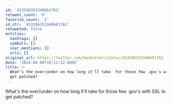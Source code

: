 ```yaml
---
id: '453596353340661762'
retweet_count: '0'
favorite_count: '2'
id_str: '453596353340661762'
retweeted: false
entities:
  hashtags: []
  symbols: []
  user_mentions: []
  urls: []
original_url: https://twitter.com/benbalter/status/453596353340661762
date: '2014-04-08T18:12:52.000Z'
title: >-
  What's the over/under on how long it'll take  for those few .gov's with SSL to
  get patched?
---
```


What's the over/under on how long it'll take  for those few .gov's with SSL to get patched?
